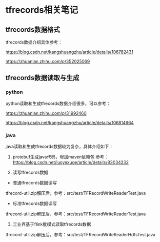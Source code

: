 # tfrecords相关笔记

## tfrecords数据格式

tfrecords数据介绍具体参考：

https://blog.csdn.net/kangshuangzhu/article/details/106782431

https://zhuanlan.zhihu.com/p/352025069


## tfrecords数据读取与生成

### python
python读取和生成tfrecords数据介绍很多，可以参考：

https://zhuanlan.zhihu.com/p/31992460

https://blog.csdn.net/kangshuangzhu/article/details/106814664

### java
java读取和生成tfrecords数据较为复杂，具体介绍如下：

1. protobuf生成java代码，增加maven依赖包
参考：
https://blog.csdn.net/luoyexuge/article/details/83034232

2. 读写tfrecords数据

- 普通tfrecords数据读写

tfrecord-util.zip解压后，参考：src/test/TFRecordWriteReaderTest.java

- 标准tfrecords数据读写

tfrecord-util.zip解压后，参考：src/test/TFRecordWriteReaderTest.java

3. 工业界基于flink批模式读取tfrecords数据

tfrecord-util.zip解压后，参考：src/test/TFRecordWriteReaderHdfsTest.java



